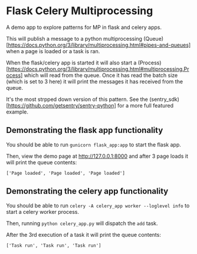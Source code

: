 # Flask Celery Multiprocessing

A demo app to explore patterns for MP in flask and celery apps.

This will publish a message to a python multiprocessing
(Queue)[https://docs.python.org/3/library/multiprocessing.html#pipes-and-queues]
when a page is loaded or a task is ran.

When the flask/celery app is started it will also start a
(Process)[https://docs.python.org/3/library/multiprocessing.html#multiprocessing.Process]
which will read from the queue. Once it has read the batch size
(which is set to 3 here) it will print the messages it has received
from the queue.

It's the most strpped down version of this pattern. See the
(sentry_sdk)[https://github.com/getsentry/sentry-python]
for a more full featured example.


## Demonstrating the flask app functionality

You should be able to run `gunicorn flask_app:app` to start the flask app.

Then, view the demo page at http://127.0.0.1:8000 and after 3 page loads
it will print the queue contents:

`['Page loaded', 'Page loaded', 'Page loaded']`


## Demonstrating the celery app functionality

You should be able to run `celery -A celery_app worker --loglevel info` to
start a celery worker process.

Then, running `python celery_app.py` will dispatch the `add` task.

After the 3rd execution of a task it will print the queue contents:

`['Task run', 'Task run', 'Task run']`
